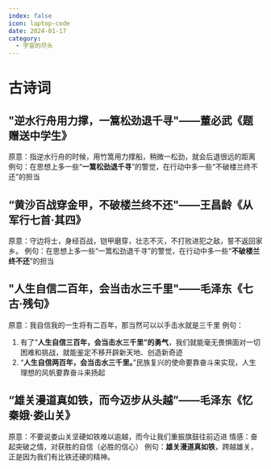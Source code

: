 ```yaml
---
index: false
icon: laptop-code
date: 2024-01-17
category:
  - 宇宙的尽头
---
```


# 古诗词

## "逆水行舟用力撑，一篙松劲退千寻"——董必武《题赠送中学生》

原意：指逆水行舟的时候，用竹篙用力撑船，稍微一松劲，就会后退很远的距离
例句：在思想上多一些“**一篙松劲退千寻**”的警觉，在行动中多一些“不破楼兰终不还”的担当

## “黄沙百战穿金甲，不破楼兰终不还"——王昌龄《从军行七首·其四》

原意：守边将士，身经百战，铠甲磨穿，壮志不灭，不打败进犯之敌，誓不返回家乡。
例句：在思想上多一些“一篙松劲退千寻”的警觉，在行动中多一些“**不破楼兰终不还**”的担当

## "人生自信二百年，会当击水三千里"——毛泽东《七古·残句》

原意：我自信我的一生将有二百年，那当然可以以手击水就是三千里
例句：

1. 有了“**人生自信三百年，会当击水三千里”的勇气**，我们就能毫无畏惧面对一切困难和挑战，就能鉴定不移开辟新天地、创造新奇迹
2. “**人生自信两百年，会当击水三千里。**”民族复兴的使命要靠奋斗来实现，人生理想的风帆要靠奋斗来扬起

## “雄关漫道真如铁，而今迈步从头越”——毛泽东《忆秦娥·娄山关》

原意：不要说娄山关坚硬如铁难以逾越，而今让我们重振旗鼓往前迈进
情感：奋起突破之情，对获胜的自信（必胜的信心）
例句：**雄关漫道真如铁**，跨越雄关，正是因为我们有比铁还硬的精神。
